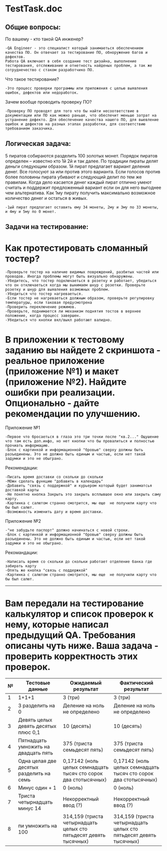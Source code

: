 # TestTask.doc
## Общие вопросы:
По вашему - кто такой QA инженер?
````
-QA Engineer - это специалист который занимаеться обеспечением качества ПО. Он отвечает за тестирование ПО, обноружение багов и дефектов.
Работа QA включает в себя создание тест дизайна, выполнение тестирования, отслеживание и отнетность найденых проблем, а так же сотруднечество с стаком разработчико ПО.
````
Что такое тестирование?
````
-Это процесс проверки программы или приложения с целью выявления ошибок, дефектов или недоработок.
````
Зачем вообще проводить проверку ПО?
````
-Проверку ПО проводят для того что бы найти несоответствие в документации или ПО как можно раньше, что обеспечит меньше затрат на устранение дефекто. Для обеспечение качества нашего ПО, для выевление ошибок и дефектов на разных этапах разработки, для соответствию требованием заказчика.
````
## Логическая задача:
5 пиратов собираются разделить 100 золотых монет. Порядок пиратов определен – известно кто 1й 2й и так далее. По традиции пираты делят деньги следующим образом. 1й пират предлагает вариант деления денег. Все голосуют за или против этого варианта. Если голосов против более половины пирата убивают и следующий делит по тем же правилам. Когда дело касается денег каждый пират отлично умеют считать и поддержит предложенный вариант если он для него выгоднее чем альтернатива. Как 1му пирату получить максимально возможное количество денег и остаться в живых.
````
-1ый пират предлагает оставить ему 34 монеты, 2му и 3му по 33 монеты, и 4му и 5му по 0 монет.
````
## Задачи на тестирование:
# Как протестировать сломанный тостер?
````
-Проверьте тостер на наличие видимых повреждений, разбитых частей или проводов. Иногда проблемы могут быть визуально обнаружены.
-Убедитесь, что тостер подключаеться в розетку и работает, убедиться что он отключаеться когда мы вынимаем шнур с розетки. Проверьте розетку и шнур для выявления возможных проблем.
-Убедиться что тостер нагреваеться.
-Если тостер не нагреваеться должным образом, проверьте регулировку температуры, если таковая предусмотрена
-Проверить переключение режимов.
-Проверьте, поднимается ли механизм поднятия тостов в верхнее положение, когда процесс завершен.
-Убедиться что кнопки вкл/выкл работают валидно.
````

# В приложении к тестовому заданию вы найдете 2 скриншота - реальное приложение (приложение №1) и макет (приложение №2). Найдите ошибки при реализации. Опционально - дайте рекомендации по улучшению.

Приложение №1
````
-Первое что бросаеться в глаза это три точки после "кв.2..." Ощушение что там есть доп.инфо, но нет кнопки что бы провалиться и полностью прочиать информацию.
-Блок с картинкой и информационной "бровью" сверху должны быть разъединены. Это не должно быть единым и частью, если нет такой задумки и это не обыграно.
````
Рекомендации:
````
-Писать время доставки со скольки до скольки
-МОжн сделать функцию "добавить в календарь"
-Добавить "связь с поддержкой" и курьером который будет заниматсья доставкой карты
-Не понятно кнопка Закрыть это закрыть всплывшое окно или закрыть саму карту. 
-Картинка с салютом странно смотрится, мы еще  не получили карту что бы был салют.
-Возможность изменить дату и время доставки.
````

Приложение №2
````
-"не забудьте паспорт" должно начинаться с новой строки.
-Блок с картинкой и информационной "бровью" сверху должны быть разъединены. Это не должно быть единым и частью, если нет такой задумки и это не обыграно.
````
Рекомандации:
````
-Написать время со скольки до скольки работает отделение банка где забирать карту
-Опять же кнопка "связь с поддержкой"
-Картинка с салютом странно смотрится, мы еще  не получили карту что бы был салют.
````
-------

# Вам передали на тестирование калькулятор и список проверок к нему, которые написал предыдущий QA. Требования описаны чуть ниже. Ваша задача - проверить корректность этих проверок.


| № | Тестовые данные                                   | Ожидаемый результат                                            | Фактический результат                                         |
|---|----------------------------------------------------|-----------------------------------------------------------------|----------------------------------------------------------------|
| 1 | 1+1+1                                              | 3 (три)                                                         | 3 (три)                                                         |
| 2 | 3 разделить на 0                                   | Деление на ноль не определено                                  | Деление на ноль не определено                                  |
| 3 | Девять целых девять десятых плюс 0,1              | 10 (десять)                                                     | 10 (десять)                                                    |
| 4 | Пятнадцать умножить на двадцать пять              | 375 (триста семьдесят пять)                                   | 375 (триста семьдесят пять)                                   |
| 5 | Одна целая две десятых разделить на семь           | 0,17142 (ноль целых семнадцать тысяч сто сорок два стотысячных) | 0,17142 (ноль целых семнадцать тысяч сто сорок два стотысячных) |
| 6 | Минус один + 1                                    | 0 (ноль)                                                        | 0 (ноль)                                                       |
| 7 | Триста четырнадцать минус 14                       | Некорректный ввод (?)                                          | Некорректный ввод (?)                                          |
| 8 | пи умножить на 100                                | 314,159 (триста четырнадцать целых сто пятьдесят девять тысячных) | 314,159 (триста четырнадцать целых сто пятьдесят девять тысячных) |

